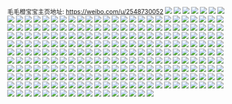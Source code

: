 毛毛橙宝宝主页地址: https://weibo.com/u/2548730052 
![](https://wx4.sinaimg.cn/mw2000/97ea88c4ly1h9f1pom3yhj20u00ustei.jpg) 
![](https://wx4.sinaimg.cn/mw2000/97ea88c4ly1h9d1mysmawj20vn0u046a.jpg) 
![](https://wx4.sinaimg.cn/mw2000/97ea88c4ly1h9d1mz2m4uj20u00u043u.jpg) 
![](https://wx4.sinaimg.cn/mw2000/97ea88c4ly1h9d1mzevvwj21400u0drk.jpg) 
![](https://wx4.sinaimg.cn/mw2000/97ea88c4ly1h9d1mzqoe1j20u0140470.jpg) 
![](https://wx4.sinaimg.cn/mw2000/97ea88c4ly1h9d1myjlkqj20u00u00ys.jpg) 
![](https://wx4.sinaimg.cn/mw2000/97ea88c4ly1h9d1mzz8wsj20u00v8tdz.jpg) 
![](https://wx4.sinaimg.cn/mw2000/97ea88c4ly1h9d1n08fwcj20u00u0wjs.jpg) 
![](https://wx4.sinaimg.cn/mw2000/97ea88c4ly1h9d1n0hx6jj20u01407cp.jpg) 
![](https://wx4.sinaimg.cn/mw2000/97ea88c4ly1h9d1n0vvsij20u00u045e.jpg) 
![](https://wx4.sinaimg.cn/mw2000/97ea88c4ly1h9d1n16bwuj20u014046p.jpg) 
![](https://wx4.sinaimg.cn/mw2000/97ea88c4ly1h93cmcx2y1j21400u012x.jpg) 
![](https://wx4.sinaimg.cn/mw2000/97ea88c4ly1h93cmj8scjj20u00u0n40.jpg) 
![](https://wx4.sinaimg.cn/mw2000/97ea88c4ly1h917gx38duj20u01syq8t.jpg) 
![](https://wx4.sinaimg.cn/mw2000/97ea88c4ly1h8wpozeojlj227z26w7wi.jpg) 
![](https://wx4.sinaimg.cn/mw2000/97ea88c4ly1h8s27u2impj20u00u00zv.jpg) 
![](https://wx4.sinaimg.cn/mw2000/97ea88c4ly1h8s27s8elvj20u00u0jyd.jpg) 
![](https://wx4.sinaimg.cn/mw2000/97ea88c4ly1h8qy0kgrkfj20u00u0n0y.jpg) 
![](https://wx4.sinaimg.cn/mw2000/97ea88c4ly1h8qy0k2r7qj20u00u0jy4.jpg) 
![](https://wx4.sinaimg.cn/mw2000/97ea88c4ly1h8ksqo2o5aj2280280b2b.jpg) 
![](https://wx4.sinaimg.cn/mw2000/97ea88c4ly1h5vlr63uegj23402c07wi.jpg) 
![](https://wx4.sinaimg.cn/mw2000/97ea88c4ly1h5vlr4vf0gj23402c04qs.jpg) 
![](https://wx4.sinaimg.cn/mw2000/97ea88c4ly1h5vlr967mdj2280280kjn.jpg) 
![](https://wx4.sinaimg.cn/mw2000/97ea88c4ly1h5ncc7j6o8j23402c01kz.jpg) 
![](https://wx4.sinaimg.cn/mw2000/97ea88c4ly1h51qxlhpskj23402c01ky.jpg) 
![](https://wx4.sinaimg.cn/mw2000/97ea88c4ly1h51qxizbxvj23402c01ky.jpg) 
![](https://wx4.sinaimg.cn/mw2000/97ea88c4ly1h51qxq86ijj23402c0kjn.jpg) 
![](https://wx4.sinaimg.cn/mw2000/97ea88c4ly1h46tv96m4uj22801zn4qq.jpg) 
![](https://wx4.sinaimg.cn/mw2000/97ea88c4ly1h431yjgj2pj20wi1ycqv5.jpg) 
![](https://wx4.sinaimg.cn/mw2000/97ea88c4ly1h37144u6bvj2280280npe.jpg) 
![](https://wx4.sinaimg.cn/mw2000/97ea88c4ly1h35rk66ys6j20wi1ycarh.jpg) 
![](https://wx4.sinaimg.cn/mw2000/97ea88c4ly1h2gee7ofzej21ho20wx6q.jpg) 
![](https://wx4.sinaimg.cn/mw2000/97ea88c4ly1h2geemqiobj21ho1zsnpe.jpg) 
![](https://wx4.sinaimg.cn/mw2000/97ea88c4ly1h2gee574y6j21ho204qv6.jpg) 
![](https://wx4.sinaimg.cn/mw2000/97ea88c4ly1h2geecpjafj20wi1ycqv5.jpg) 
![](https://wx4.sinaimg.cn/mw2000/97ea88c4ly1h2geekf1inj20wi1ycnpd.jpg) 
![](https://wx4.sinaimg.cn/mw2000/97ea88c4ly1h2geepjv2nj22c0340hdw.jpg) 
![](https://wx4.sinaimg.cn/mw2000/97ea88c4ly1h288hrigvrj2280280npe.jpg) 
![](https://wx4.sinaimg.cn/mw2000/97ea88c4ly1h26xjuwc92j20wi1ycgzq.jpg) 
![](https://wx4.sinaimg.cn/mw2000/97ea88c4ly1h1n030oeqpj22802801kz.jpg) 
![](https://wx4.sinaimg.cn/mw2000/97ea88c4ly1h0ve9x1jbvj20wi1yc4ft.jpg) 
![](https://wx4.sinaimg.cn/mw2000/97ea88c4ly1h0j11wv5pcj20kv0ugwhu.jpg) 
![](https://wx4.sinaimg.cn/mw2000/97ea88c4ly1h08glohumej2280280qv6.jpg) 
![](https://wx4.sinaimg.cn/mw2000/97ea88c4ly1h08gmb3avjj2280280e83.jpg) 
![](https://wx4.sinaimg.cn/mw2000/97ea88c4ly1h08gm0j23xj2280280x6q.jpg) 
![](https://wx4.sinaimg.cn/mw2000/97ea88c4ly1h08glkw546j2280280npe.jpg) 
![](https://wx4.sinaimg.cn/mw2000/97ea88c4ly1h08gm2lgo0j21ho1zkqv5.jpg) 
![](https://wx4.sinaimg.cn/mw2000/97ea88c4ly1h08glsjm6ej2280270e82.jpg) 
![](https://wx4.sinaimg.cn/mw2000/97ea88c4ly1gzvx006ymcj21pc1onb29.jpg) 
![](https://wx4.sinaimg.cn/mw2000/97ea88c4ly1gzoknj8ae6j22802804qr.jpg) 
![](https://wx4.sinaimg.cn/mw2000/97ea88c4ly1gznl381j6qj2280280u0y.jpg) 
![](https://wx4.sinaimg.cn/mw2000/97ea88c4ly1gzgwxwxbp2j20wi16yq64.jpg) 
![](https://wx4.sinaimg.cn/mw2000/97ea88c4ly1gzdbp0i1ihj21z01xkhdt.jpg) 
![](https://wx4.sinaimg.cn/mw2000/97ea88c4ly1gzcad327oaj20wi1yc45i.jpg) 
![](https://wx4.sinaimg.cn/mw2000/97ea88c4ly1gzcad45tluj20wi1ycwlv.jpg) 
![](https://wx4.sinaimg.cn/mw2000/97ea88c4ly1gxckmqzf4bj20u00u0wod.jpg) 
![](https://wx4.sinaimg.cn/mw2000/97ea88c4ly1gxckmsym7yj20u00u0dl0.jpg) 
![](https://wx4.sinaimg.cn/mw2000/97ea88c4ly1gxckmp9jzij20u00u0dmm.jpg) 
![](https://wx4.sinaimg.cn/mw2000/97ea88c4ly1gxckms87qaj20u0140wov.jpg) 
![](https://wx4.sinaimg.cn/mw2000/97ea88c4ly1gx48coz7xij20u0140wlm.jpg) 
![](https://wx4.sinaimg.cn/mw2000/97ea88c4ly1gwpde4horqj23402c0qv8.jpg) 
![](https://wx4.sinaimg.cn/mw2000/97ea88c4ly1gwpde8ml8vj22c0340e84.jpg) 
![](https://wx4.sinaimg.cn/mw2000/97ea88c4ly1gwpde6uzdtj22c03401l2.jpg) 
![](https://wx4.sinaimg.cn/mw2000/97ea88c4ly1gwpdeb5f6nj2275265kjm.jpg) 
![](https://wx4.sinaimg.cn/mw2000/97ea88c4ly1gwpdewbfqjj22802807wj.jpg) 
![](https://wx4.sinaimg.cn/mw2000/97ea88c4ly1gwi6t7djp1j20tz0miq71.jpg) 
![](https://wx4.sinaimg.cn/mw2000/97ea88c4ly1gwagwklyrkj20j60j640d.jpg) 
![](https://wx4.sinaimg.cn/mw2000/97ea88c4ly1gwa9s92hpfj20u00u0tdn.jpg) 
![](https://wx4.sinaimg.cn/mw2000/002Mud7ely1gvpko1ksnuj60u0140wql02.jpg) 
![](https://wx4.sinaimg.cn/mw2000/002Mud7ely1gvpknzutvaj60u80u011x02.jpg) 
![](https://wx4.sinaimg.cn/mw2000/002Mud7ely1gvpko0f27cj60u00u049002.jpg) 
![](https://wx4.sinaimg.cn/mw2000/97ea88c4ly1gvpko2ihvnj20u0140gvx.jpg) 
![](https://wx4.sinaimg.cn/mw2000/002Mud7ely1gvpkru1j7jj60u00u0gsn02.jpg) 
![](https://wx4.sinaimg.cn/mw2000/002Mud7ely1gvpkqjar20j60u00u0won02.jpg) 
![](https://wx4.sinaimg.cn/mw2000/002Mud7ely1gvpkrt2szcj60u0140qlq02.jpg) 
![](https://wx4.sinaimg.cn/mw2000/002Mud7ely1gvpko12c1zj60u00u0tnp02.jpg) 
![](https://wx4.sinaimg.cn/mw2000/97ea88c4ly1gvpkqk8ul8j20u0153atw.jpg) 
![](https://wx4.sinaimg.cn/mw2000/002Mud7ely1gvclgdrn6gj61o01o0npd02.jpg) 
![](https://wx4.sinaimg.cn/mw2000/97ea88c4ly1gv74dkrfwnj20u00u0ae3.jpg) 
![](https://wx4.sinaimg.cn/mw2000/002Mud7ely1gv5s78ljd3j613z0u0n7o02.jpg) 
![](https://wx4.sinaimg.cn/mw2000/002Mud7ely1gv5s79fisej613z0u015b02.jpg) 
![](https://wx4.sinaimg.cn/mw2000/97ea88c4ly1gv3p0bdtepj21o01o04qq.jpg) 
![](https://wx4.sinaimg.cn/mw2000/97ea88c4ly1gv040bduwoj20um0u0gta.jpg) 
![](https://wx4.sinaimg.cn/mw2000/002Mud7ely1gv040a3dn4j60u00u0jz602.jpg) 
![](https://wx4.sinaimg.cn/mw2000/002Mud7ely1guu0i7d354j61o02you0z02.jpg) 
![](https://wx4.sinaimg.cn/mw2000/002Mud7ely1guu0i8mm8mj61o02yohdv02.jpg) 
![](https://wx4.sinaimg.cn/mw2000/002Mud7ely1guu0i5tpxfj61o02yoqv702.jpg) 
![](https://wx4.sinaimg.cn/mw2000/97ea88c4ly1gtsuzxmklwj21o02yoe83.jpg) 
![](https://wx4.sinaimg.cn/mw2000/97ea88c4ly1gtjvyj6x4dj22yo1o0u0z.jpg) 
![](https://wx4.sinaimg.cn/mw2000/97ea88c4ly1gtjvynxbupj21hc0u0e6p.jpg) 
![](https://wx4.sinaimg.cn/mw2000/97ea88c4ly1gstiid7futj20u0140al8.jpg) 
![](https://wx4.sinaimg.cn/mw2000/97ea88c4ly1gstiisl5h8j20u0140k53.jpg) 
![](https://wx4.sinaimg.cn/mw2000/97ea88c4ly1gstila7vmaj20u01hcnbl.jpg) 
![](https://wx4.sinaimg.cn/mw2000/97ea88c4ly1gsq5kvhl6cj20u0140k2y.jpg) 
![](https://wx4.sinaimg.cn/mw2000/97ea88c4ly1gsliuq16xbj20wi1yc4e0.jpg) 
![](https://wx4.sinaimg.cn/mw2000/97ea88c4ly1gsgiqo92fmj20m80m80tx.jpg) 
![](https://wx4.sinaimg.cn/mw2000/97ea88c4ly1gs5ag1qayzj21o02yo1l0.jpg) 
![](https://wx4.sinaimg.cn/mw2000/97ea88c4ly1gs5afynrjrj23402c0qv7.jpg) 
![](https://wx4.sinaimg.cn/mw2000/97ea88c4ly1gs2l69bo77j21o02yoe89.jpg) 
![](https://wx4.sinaimg.cn/mw2000/97ea88c4ly1gs1lykc26gj21400u0q8u.jpg) 
![](https://wx4.sinaimg.cn/mw2000/97ea88c4ly1grdmbo185tj21400u044x.jpg) 
![](https://wx4.sinaimg.cn/mw2000/97ea88c4ly1gqukwyrqe5j21400u07fn.jpg) 
![](https://wx4.sinaimg.cn/mw2000/97ea88c4ly1gqj333qxe6j20u0140dsd.jpg) 
![](https://wx4.sinaimg.cn/mw2000/97ea88c4ly1gqdk23p7ljj21400u0k0i.jpg) 
![](https://wx4.sinaimg.cn/mw2000/97ea88c4gy1gq3c3pfiufj23402c0u0z.jpg) 
![](https://wx4.sinaimg.cn/mw2000/97ea88c4gy1gq3c3xpzlzj22c0340x6s.jpg) 
![](https://wx4.sinaimg.cn/mw2000/97ea88c4gy1gq3c43w1esj23402c0hdv.jpg) 
![](https://wx4.sinaimg.cn/mw2000/97ea88c4gy1gq0ti1sq2jj225t2ymkjm.jpg) 
![](https://wx4.sinaimg.cn/mw2000/97ea88c4gy1gq0thz6tidj22802yo7wk.jpg) 
![](https://wx4.sinaimg.cn/mw2000/97ea88c4ly1gps9irsceyj225c2yokjm.jpg) 
![](https://wx4.sinaimg.cn/mw2000/97ea88c4ly1goclmr18uhj22yo2804qr.jpg) 
![](https://wx4.sinaimg.cn/mw2000/97ea88c4ly1gnge63zg3lj22802you0z.jpg) 
![](https://wx4.sinaimg.cn/mw2000/97ea88c4ly1gmajysope3j20u014016n.jpg) 
![](https://wx4.sinaimg.cn/mw2000/97ea88c4ly1gkvulkie44j20u01t0k1f.jpg) 
![](https://wx4.sinaimg.cn/mw2000/97ea88c4ly1gkkl67uh82j20u01t0dp8.jpg) 
![](https://wx4.sinaimg.cn/mw2000/97ea88c4ly1gjj7bcfd9wj20u0140te6.jpg) 
![](https://wx4.sinaimg.cn/mw2000/97ea88c4ly1gjj7bd47jdj20u01400yu.jpg) 
![](https://wx4.sinaimg.cn/mw2000/97ea88c4ly1gjj7bdmx53j20u0140wk5.jpg) 
![](https://wx4.sinaimg.cn/mw2000/97ea88c4ly1gjaqp9bdrsj20u0140hbw.jpg) 
![](https://wx4.sinaimg.cn/mw2000/97ea88c4ly1gj5155lzqjj22dc35skjq.jpg) 
![](https://wx4.sinaimg.cn/mw2000/97ea88c4ly1gj515ahxgtj22dc35skjq.jpg) 
![](https://wx4.sinaimg.cn/mw2000/97ea88c4ly1gj0yq83m2gj20u01t012g.jpg) 
![](https://wx4.sinaimg.cn/mw2000/97ea88c4ly1gicoxsqtiej20u01t0wj8.jpg) 
![](https://wx4.sinaimg.cn/mw2000/97ea88c4ly1gi7ja58ty4j21400u01kx.jpg) 
![](https://wx4.sinaimg.cn/mw2000/97ea88c4ly1gi3cknmspoj20u01404ml.jpg) 
![](https://wx4.sinaimg.cn/mw2000/97ea88c4ly1ghzmgoyknoj20u0140agn.jpg) 
![](https://wx4.sinaimg.cn/mw2000/97ea88c4ly1ghzmgpc1oqj20u014012r.jpg) 
![](https://wx4.sinaimg.cn/mw2000/97ea88c4ly1gh3ev9uu4gj21400u044n.jpg) 
![](https://wx4.sinaimg.cn/mw2000/97ea88c4ly1gh3ez7v2rbj20pu1t077t.jpg) 
![](https://wx4.sinaimg.cn/mw2000/97ea88c4ly1gdvpz06d96j20u00u0jzq.jpg) 
![](https://wx4.sinaimg.cn/mw2000/97ea88c4ly1gdvpz0k4tmj20u01387gk.jpg) 
![](https://wx4.sinaimg.cn/mw2000/97ea88c4ly1gdvq00byylj20u0140n69.jpg) 
![](https://wx4.sinaimg.cn/mw2000/97ea88c4ly1gbvza4u0lsj21sc2dsqv6.jpg) 
![](https://wx4.sinaimg.cn/mw2000/97ea88c4ly1gblppsuf3nj22802you10.jpg) 
![](https://wx4.sinaimg.cn/mw2000/97ea88c4ly1gblppe52orj23402c04qr.jpg) 
![](https://wx4.sinaimg.cn/mw2000/97ea88c4ly1gblpq2gdb7j22802you10.jpg) 
![](https://wx4.sinaimg.cn/mw2000/97ea88c4ly1gb6s8rfh5pj22802yonpf.jpg) 
![](https://wx4.sinaimg.cn/mw2000/97ea88c4ly1gb6s8u5gddj22802yo7wj.jpg) 
![](https://wx4.sinaimg.cn/mw2000/97ea88c4ly1gb6s8ochz0j22802yo1l7.jpg) 
![](https://wx4.sinaimg.cn/mw2000/97ea88c4ly1gag846kkg9j22c0340e82.jpg) 
![](https://wx4.sinaimg.cn/mw2000/97ea88c4ly1ga9bsmezgsj21sc2ds7wi.jpg) 
![](https://wx4.sinaimg.cn/mw2000/97ea88c4ly1ga9bsiqzn0j22c03407wh.jpg) 
![](https://wx4.sinaimg.cn/mw2000/97ea88c4ly1ga5xu7b3vxj21sc2dsu0y.jpg) 
![](https://wx4.sinaimg.cn/mw2000/97ea88c4ly1ga5xu5ycxfj21sc2dsu0y.jpg) 
![](https://wx4.sinaimg.cn/mw2000/97ea88c4ly1g9vmu14opuj21sc2dskjm.jpg) 
![](https://wx4.sinaimg.cn/mw2000/97ea88c4ly1g9vmu2sxydj22lk1nzx6q.jpg) 
![](https://wx4.sinaimg.cn/mw2000/97ea88c4ly1g9vmu3izy5j21om1m1kjl.jpg) 
![](https://wx4.sinaimg.cn/mw2000/97ea88c4ly1g9vmu7po8hj22yo280u18.jpg) 
![](https://wx4.sinaimg.cn/mw2000/97ea88c4ly1g9vmu8p8ezj20ro10wn81.jpg) 
![](https://wx4.sinaimg.cn/mw2000/97ea88c4ly1g9vmu8z5shj20u0140wta.jpg) 
![](https://wx4.sinaimg.cn/mw2000/97ea88c4ly1g9vmu0ahm5j21b21qy4my.jpg) 
![](https://wx4.sinaimg.cn/mw2000/97ea88c4ly1g9vmu9rtfij21sc2dskjm.jpg) 
![](https://wx4.sinaimg.cn/mw2000/97ea88c4ly1g9vmwkb9wlj21sc2dsb2b.jpg) 
![](https://wx4.sinaimg.cn/mw2000/97ea88c4ly1g9dgfu7qbej22c038a4qr.jpg) 
![](https://wx4.sinaimg.cn/mw2000/97ea88c4ly1g9dgfn0p28j20je0ygafl.jpg) 
![](https://wx4.sinaimg.cn/mw2000/97ea88c4ly1g9dgpw99sbj22c0340e82.jpg) 
![](https://wx4.sinaimg.cn/mw2000/97ea88c4ly1g9dgqnk14uj22c0340e82.jpg) 
![](https://wx4.sinaimg.cn/mw2000/97ea88c4ly1g9btkunx52j23402c0u0x.jpg) 
![](https://wx4.sinaimg.cn/mw2000/97ea88c4ly1g9btmpqn8vj23402c0b2a.jpg) 
![](https://wx4.sinaimg.cn/mw2000/97ea88c4ly1g9au2jkhc3j21200tuqst.jpg) 
![](https://wx4.sinaimg.cn/mw2000/97ea88c4ly1g9au2j10zzj21hc0u0hdt.jpg) 
![](https://wx4.sinaimg.cn/mw2000/97ea88c4ly1g9atvlnr82j22c0340u0z.jpg) 
![](https://wx4.sinaimg.cn/mw2000/97ea88c4ly1g9atvmspm8j22c0340qv6.jpg) 
![](https://wx4.sinaimg.cn/mw2000/97ea88c4ly1g9atvpo7zrj22c0340e84.jpg) 
![](https://wx4.sinaimg.cn/mw2000/97ea88c4ly1g9atvuqm15j22c0340kjo.jpg) 
![](https://wx4.sinaimg.cn/mw2000/97ea88c4ly1g9atvwpf32j22c03407wk.jpg) 
![](https://wx4.sinaimg.cn/mw2000/97ea88c4ly1g9atx68v3zj22c0340e82.jpg) 
![](https://wx4.sinaimg.cn/mw2000/97ea88c4ly1g9atr066xkj23402c0npe.jpg) 
![](https://wx4.sinaimg.cn/mw2000/97ea88c4ly1g9atqz8g6lj22c0340e82.jpg) 
![](https://wx4.sinaimg.cn/mw2000/97ea88c4ly1g91bek0bk8j23402c0b2a.jpg) 
![](https://wx4.sinaimg.cn/mw2000/97ea88c4ly1g91bera7f2j233e2c0hdu.jpg) 
![](https://wx4.sinaimg.cn/mw2000/97ea88c4ly1g91bewpojqj22c03407wi.jpg) 
![](https://wx4.sinaimg.cn/mw2000/97ea88c4ly1g91bf16zmkj23402c04qq.jpg) 
![](https://wx4.sinaimg.cn/mw2000/97ea88c4ly1g91bf7y0d0j23402c0qv6.jpg) 
![](https://wx4.sinaimg.cn/mw2000/97ea88c4ly1g97gcyhwo9j23402cshdx.jpg) 
![](https://wx4.sinaimg.cn/mw2000/97ea88c4gy1g97g6pgivij23402c0e82.jpg) 
![](https://wx4.sinaimg.cn/mw2000/97ea88c4gy1g97g68pphlj22c0340npe.jpg) 
![](https://wx4.sinaimg.cn/mw2000/97ea88c4gy1g97g6vm9i6j21400u04dw.jpg) 
![](https://wx4.sinaimg.cn/mw2000/97ea88c4gy1g97ftpkwhqj22c0340b2b.jpg) 
![](https://wx4.sinaimg.cn/mw2000/97ea88c4gy1g97fuo58ylj26ba2x8b2d.jpg) 
![](https://wx4.sinaimg.cn/mw2000/97ea88c4gy1g97fvc1skuj22c0340hdv.jpg) 
![](https://wx4.sinaimg.cn/mw2000/97ea88c4gy1g97fwt5fh9j27ne1psx6w.jpg) 
![](https://wx4.sinaimg.cn/mw2000/97ea88c4gy1g97fx7dg5aj21sc2ds7wi.jpg) 
![](https://wx4.sinaimg.cn/mw2000/97ea88c4gy1g97fxogq3uj22c0340u0y.jpg) 
![](https://wx4.sinaimg.cn/mw2000/97ea88c4gy1g97fhrhbh6j22c0340qv6.jpg) 
![](https://wx4.sinaimg.cn/mw2000/97ea88c4gy1g97fi85fjoj23402c0npe.jpg) 
![](https://wx4.sinaimg.cn/mw2000/97ea88c4gy1g97fj1ka14j22yo280e84.jpg) 
![](https://wx4.sinaimg.cn/mw2000/97ea88c4gy1g966qi8rg8j23402c04qr.jpg) 
![](https://wx4.sinaimg.cn/mw2000/97ea88c4gy1g966rwhc09j22c0340b2b.jpg) 
![](https://wx4.sinaimg.cn/mw2000/97ea88c4gy1g966svtcd5j22c03404qq.jpg) 
![](https://wx4.sinaimg.cn/mw2000/97ea88c4gy1g966w0dp6ij23402c01l0.jpg) 
![](https://wx4.sinaimg.cn/mw2000/97ea88c4gy1g97b0pfvu5j22c0340u0z.jpg) 
![](https://wx4.sinaimg.cn/mw2000/97ea88c4gy1g97azhy39bj21400u04ah.jpg) 
![](https://wx4.sinaimg.cn/mw2000/97ea88c4gy1g966lbqryuj22c0340e83.jpg) 
![](https://wx4.sinaimg.cn/mw2000/97ea88c4gy1g966m7bstkj23402c0e81.jpg) 
![](https://wx4.sinaimg.cn/mw2000/97ea88c4gy1g966mjabjyj23402c0kjl.jpg) 
![](https://wx4.sinaimg.cn/mw2000/97ea88c4gy1g90l1dah1jj23402c04qr.jpg) 
![](https://wx4.sinaimg.cn/mw2000/97ea88c4gy1g90kzxl63ej23402c0kjm.jpg) 
![](https://wx4.sinaimg.cn/mw2000/97ea88c4gy1g90l4b7d2ij23402c01ky.jpg) 
![](https://wx4.sinaimg.cn/mw2000/97ea88c4gy1g90l5vfti9j23402c0u0x.jpg) 
![](https://wx4.sinaimg.cn/mw2000/97ea88c4gy1g90l6hqj4nj23402c07wh.jpg) 
![](https://wx4.sinaimg.cn/mw2000/97ea88c4gy1g90l7envy7j22c03401ky.jpg) 
![](https://wx4.sinaimg.cn/mw2000/97ea88c4gy1g91babm6o1j23402c0kjm.jpg) 
![](https://wx4.sinaimg.cn/mw2000/97ea88c4ly1g91bazh5d0j22c0340b2b.jpg) 
![](https://wx4.sinaimg.cn/mw2000/97ea88c4ly1g91bc3b68vj23402c0npd.jpg) 
![](https://wx4.sinaimg.cn/mw2000/97ea88c4ly1g91bcjt2atj23402c0hdt.jpg) 
![](https://wx4.sinaimg.cn/mw2000/97ea88c4ly1g91bdu3a5kj22yo280qv9.jpg) 
![](https://wx4.sinaimg.cn/mw2000/97ea88c4gy1g91b6vyqx7j22yo280b2c.jpg) 
![](https://wx4.sinaimg.cn/mw2000/97ea88c4gy1g90kqpijtaj23402c0qv5.jpg) 
![](https://wx4.sinaimg.cn/mw2000/97ea88c4ly1g91b7l5p1hj22c0340b2a.jpg) 
![](https://wx4.sinaimg.cn/mw2000/97ea88c4ly1g91b7y9avzj23402c0e81.jpg) 
![](https://wx4.sinaimg.cn/mw2000/97ea88c4ly1g91b8s5h4zj22c0340b2a.jpg) 
![](https://wx4.sinaimg.cn/mw2000/97ea88c4ly1g91b96gtiaj23402c0kjl.jpg) 
![](https://wx4.sinaimg.cn/mw2000/97ea88c4gy1g91aefm6jhj23402c01ky.jpg) 
![](https://wx4.sinaimg.cn/mw2000/97ea88c4gy1g91aelvbe6j23402c0hdu.jpg) 
![](https://wx4.sinaimg.cn/mw2000/97ea88c4gy1g91aeyewpoj23402c0kjl.jpg) 
![](https://wx4.sinaimg.cn/mw2000/97ea88c4gy1g91accq1dlj22yo2a21l0.jpg) 
![](https://wx4.sinaimg.cn/mw2000/97ea88c4gy1g91acl6ij6j22803007wk.jpg) 
![](https://wx4.sinaimg.cn/mw2000/97ea88c4gy1g91acqwp8sj21sc2dsnpe.jpg) 
![](https://wx4.sinaimg.cn/mw2000/97ea88c4gy1g91act87psj20pz0rhwj6.jpg) 
![](https://wx4.sinaimg.cn/mw2000/97ea88c4gy1g91acykl9ej22c0340b2a.jpg) 
![](https://wx4.sinaimg.cn/mw2000/97ea88c4gy1g91ac5007hj23402c0hdv.jpg) 
![](https://wx4.sinaimg.cn/mw2000/97ea88c4gy1g91ad7at3ij22c0340e83.jpg) 
![](https://wx4.sinaimg.cn/mw2000/97ea88c4gy1g91adco641j20n01dsnpe.jpg) 
![](https://wx4.sinaimg.cn/mw2000/97ea88c4gy1g91adee0ylj21400u04a5.jpg) 
![](https://wx4.sinaimg.cn/mw2000/97ea88c4gy1g91adjeaf5j22c0340e82.jpg) 
![](https://wx4.sinaimg.cn/mw2000/97ea88c4gy1g91adoxsl7j21sc2dsqv6.jpg) 
![](https://wx4.sinaimg.cn/mw2000/97ea88c4gy1g91adqeobyj21400u0tgw.jpg) 
![](https://wx4.sinaimg.cn/mw2000/97ea88c4gy1g8z68i93d2j22c0340hdt.jpg) 
![](https://wx4.sinaimg.cn/mw2000/97ea88c4ly1g6l18dmyzrj20wq0u0qd9.jpg) 
![](https://wx4.sinaimg.cn/mw2000/97ea88c4ly1g4oui6lh5ej23402c0x6p.jpg) 
![](https://wx4.sinaimg.cn/mw2000/97ea88c4ly1g4mrxel24wj23402c07wi.jpg) 
![](https://wx4.sinaimg.cn/mw2000/97ea88c4ly1g4mrxh8fbjj22c0340x6q.jpg) 
![](https://wx4.sinaimg.cn/mw2000/97ea88c4ly1g4mrxiebrgj22c03407wi.jpg) 
![](https://wx4.sinaimg.cn/mw2000/97ea88c4ly1g4mrxjaxkmj23402c01kx.jpg) 
![](https://wx4.sinaimg.cn/mw2000/97ea88c4ly1g4mrxl3mbsj22c0340qv5.jpg) 
![](https://wx4.sinaimg.cn/mw2000/97ea88c4ly1g4mrxm9kshj22c0340e82.jpg) 
![](https://wx4.sinaimg.cn/mw2000/97ea88c4ly1g0n29x9tkxj22c0340e83.jpg) 
![](https://wx4.sinaimg.cn/mw2000/97ea88c4ly1g0n29zmghwj22c0340u0z.jpg) 
![](https://wx4.sinaimg.cn/mw2000/97ea88c4ly1g0n2a6lho8j22c0340kjn.jpg) 
![](https://wx4.sinaimg.cn/mw2000/97ea88c4ly1g0mifj2qkoj22c0340hdt.jpg) 
![](https://wx4.sinaimg.cn/mw2000/97ea88c4ly1g0mifkthkcj22c0340npd.jpg) 
![](https://wx4.sinaimg.cn/mw2000/97ea88c4ly1g0k8j53yabj23402c01ky.jpg) 
![](https://wx4.sinaimg.cn/mw2000/97ea88c4ly1g0k8j9ub1sj22c0340e82.jpg) 
![](https://wx4.sinaimg.cn/mw2000/97ea88c4ly1g0k8je58gkj23402c0u0y.jpg) 
![](https://wx4.sinaimg.cn/mw2000/97ea88c4ly1g0k8jeltsxj20u0140aff.jpg) 
![](https://wx4.sinaimg.cn/mw2000/97ea88c4ly1g0k8jnjwrzj21f02iokjq.jpg) 
![](https://wx4.sinaimg.cn/mw2000/97ea88c4ly1g0k8noc2tej20e20p0q7p.jpg) 
![](https://wx4.sinaimg.cn/mw2000/97ea88c4gy1fy6dc2vytdj23402c07wh.jpg) 
